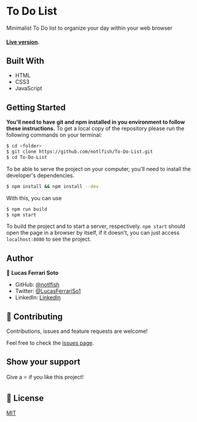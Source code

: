 # To Do List

Minimalist To Do list to organize your day within your web browser

#### [Live version](https://notlfish.github.io/To-Do-List/).

## Built With

- HTML
- CSS3
- JavaScript

## Getting Started
**You'll need to have git and npm installed in you environment to follow these instructions.**
To get a local copy of the repository please run the following commands on your terminal:

```bash
$ cd <folder>
$ git clone https://github.com/notlfish/To-Do-List.git
$ cd To-Do-List
```

To be able to serve the project on your computer, you'll need to install the developer's dependencies.
```bash
$ npm install && npm install --dev
```

With this, you can use
```bash
$ npm run build
$ npm start
```
To build the project and to start a server, respectively. `npm start` should open the page in a browser by itself, if it
doesn't, you can just access `localhost:8080` to see the project.

## Author

👤 **Lucas Ferrari Soto**

- GitHub: [@notlfish](https://github.com/notlfish)
- Twitter: [@LucasFerrariSo1](https://twitter.com/LucasFerrariSo1)
- LinkedIn: [LinkedIn](https://www.linkedin.com/in/lucas-mauricio-ferrari-soto-472a3515a/)

## 🤝 Contributing

Contributions, issues and feature requests are welcome!

Feel free to check the [issues page](https://github.com/JAAR91/Awesome-books/issues).

## Show your support

Give a ⭐️ if you like this project!

## 📝 License

[MIT](/LICENSE)
